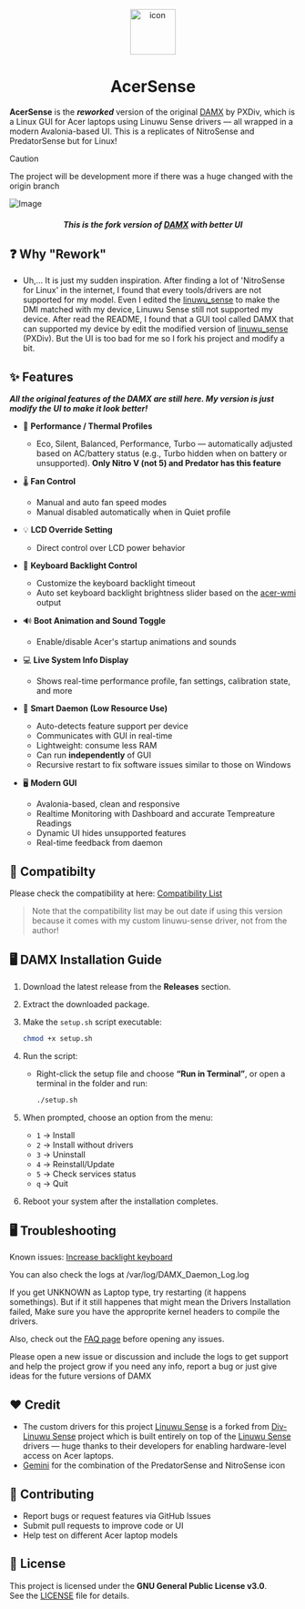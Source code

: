 <p align="center">
  <img src="https://raw.githubusercontent.com/kleqing/AcerSense/refs/heads/main/AcerSense/icon.png" alt="icon" width="80" style="vertical-align: middle;">
</p>

<h1 align="center">
  AcerSense
</h1>

**AcerSense** is the ***reworked*** version of the original [DAMX](https://github.com/PXDiv/Div-Acer-Manager-Max) by PXDiv, which is a Linux GUI for Acer laptops using Linuwu Sense drivers — all wrapped in a modern Avalonia-based UI. This is a replicates of NitroSense and PredatorSense but for Linux!

> [!CAUTION]
> The project will be development more if there was a huge changed with the origin branch

![Image]()


<h4 align="center" style="font-style: italic">
 This is the fork version of <a href="https://github.com/PXDiv/Div-Acer-Manager-Max">DAMX</a> with better UI
</h4>  

## ❓ Why "Rework"

- Uh,... It is just my sudden inspiration. After finding a lot of 'NitroSense for Linux' in the internet, I found that every tools/drivers are not supported for my model. Even I edited the [linuwu_sense](https://github.com/0x7375646F/Linuwu-Sense/blob/main/src/linuwu_sense.c) to make the DMI matched with my device, Linuwu Sense still not supported my device. After read the README, I found that a GUI tool called DAMX that can supported my device by edit the modified version of [linuwu_sense](https://github.com/PXDiv/Div-Linuwu-Sense) (PXDiv). But the UI is too bad for me so I fork his project and modify a bit.

## ✨ Features

***All the original features of the DAMX are still here. My version is just modify the UI to make it look better!***

- 🔋 **Performance / Thermal Profiles**
  - Eco, Silent, Balanced, Performance, Turbo — automatically adjusted based on AC/battery status
  (e.g., Turbo hidden when on battery or unsupported). **Only Nitro V (not 5) and Predator has this feature**

- 🌡 **Fan Control**
  - Manual and auto fan speed modes
  - Manual disabled automatically when in Quiet profile

- 💡 **LCD Override Setting**
  - Direct control over LCD power behavior

- 🎨 **Keyboard Backlight Control**
  - Customize the keyboard backlight timeout
  - Auto set keyboard backlight brightness slider based on the [acer-wmi](https://github.com/torvalds/linux/blob/master/drivers/platform/x86/acer-wmi.c) output

- 🔊 **Boot Animation and Sound Toggle**
  - Enable/disable Acer's startup animations and sounds

- 💻 **Live System Info Display**
  - Shows real-time performance profile, fan settings, calibration state, and more

- 🧠 **Smart Daemon (Low Resource Use)**
  - Auto-detects feature support per device
  - Communicates with GUI in real-time
  - Lightweight: consume less RAM
  - Can run **independently** of GUI
  - Recursive restart to fix software issues similar to those on Windows

- 🖥️ **Modern GUI**
  - Avalonia-based, clean and responsive
  - Realtime Monitoring with Dashboard and accurate Tempreature Readings
  - Dynamic UI hides unsupported features
  - Real-time feedback from daemon

## 🧭 Compatibilty
Please check the compatibility at here: [Compatibility List](https://github.com/kleqing/AcerSense/blob/main/Compatibility.md)

> Note that the compatibility list may be out date if using this version because it comes with my custom linuwu-sense driver, not from the author!

## 🖥️ DAMX Installation Guide

1. Download the latest release from the **Releases** section.

2. Extract the downloaded package.

3. Make the `setup.sh` script executable:

   ```bash
   chmod +x setup.sh
   ```

4. Run the script:

   - Right-click the setup file and choose **“Run in Terminal”**,
     or open a terminal in the folder and run:

     ```bash
     ./setup.sh
     ```

5. When prompted, choose an option from the menu:

   - `1` → Install
   - `2` → Install without drivers
   - `3` → Uninstall
   - `4` → Reinstall/Update
   - `5` → Check services status
   - `q` → Quit

6. Reboot your system after the installation completes.

## 🖥️ Troubleshooting

Known issues: [Increase backlight keyboard](https://github.com/kleqing/Linuwu-Sense#%EF%B8%8F-known-issue-fn--f10-keyboard-backlight-key)


You can also check the logs at /var/log/DAMX_Daemon_Log.log

If you get UNKNOWN as Laptop type, try restarting (it happens somethings). 
But if it still happenes that might mean the Drivers Installation failed, Make sure you have the approprite kernel headers to compile the drivers.

Also, check out the [FAQ page](https://github.com/PXDiv/Div-Acer-Manager-Max/blob/main/FAQ.md) before opening any issues.

Please open a new issue or discussion and include the logs to get support and help the project grow if you need any info, report a bug or just give ideas for the future versions of DAMX


## ❤️ Credit

- The custom drivers for this project [Linuwu Sense](https://github.com/kleqing/Linuwu-Sense) is a forked from [Div-Linuwu Sense](https://github.com/PXDiv/Div-Linuwu-Sense) project which is built entirely on top of the [Linuwu Sense](https://github.com/0x7375646F/Linuwu-Sense) drivers — huge thanks to their developers for enabling hardware-level access on Acer laptops.
- [Gemini](https://gemini.google.com/) for the combination of the PredatorSense and NitroSense icon


## 🤝 Contributing

- Report bugs or request features via GitHub Issues
- Submit pull requests to improve code or UI
- Help test on different Acer laptop models

## 📄 License

This project is licensed under the **GNU General Public License v3.0**.  
See the [LICENSE](LICENSE) file for details.